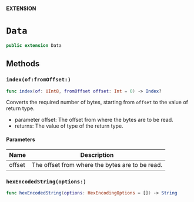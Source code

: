 **EXTENSION**

# `Data`
```swift
public extension Data
```

## Methods
### `index(of:fromOffset:)`

```swift
func index(of: UInt8, fromOffset offset: Int = 0) -> Index?
```

Converts the required number of bytes, starting from `offset`
to the value of return type.

- parameter offset: The offset from where the bytes are to be read.
- returns: The value of type of the return type.

#### Parameters

| Name | Description |
| ---- | ----------- |
| offset | The offset from where the bytes are to be read. |

### `hexEncodedString(options:)`

```swift
func hexEncodedString(options: HexEncodingOptions = []) -> String
```

